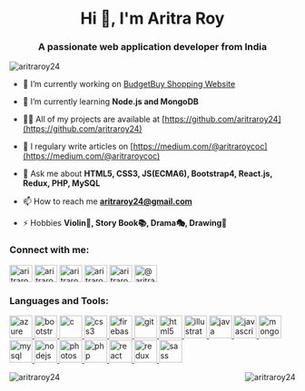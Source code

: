 <h1 align="center">Hi 👋, I'm Aritra Roy</h1>
<h3 align="center">A passionate web application developer from India</h3>

<p align="left"> <img src="https://komarev.com/ghpvc/?username=aritraroy24" alt="aritraroy24" /> </p>

- 🔭 I’m currently working on [BudgetBuy Shopping Website](https://github.com/aritraroy24/Budget_Buy_ShoppingSite)

- 🌱 I’m currently learning **Node.js and MongoDB**

- 👨‍💻 All of my projects are available at [https://github.com/aritraroy24](https://github.com/aritraroy24)

- 📝 I regulary write articles on [https://medium.com/@aritraroycoc](https://medium.com/@aritraroycoc)

- 💬 Ask me about **HTML5, CSS3, JS(ECMA6), Bootstrap4, React.js, Redux, PHP, MySQL**

- 📫 How to reach me **aritraroy24@gmail.com**

- ⚡ Hobbies **Violin🎻, Story Book📚, Drama🎭, Drawing🎨**

<p align="left">
<h3 align="left">Connect with me:</h3>
<a href="https://twitter.com/aritraroy24roy" target="blank"><img align="center" src="https://cdn.jsdelivr.net/npm/simple-icons@3.0.1/icons/twitter.svg" alt="aritraroy24roy" height="30" width="40" /></a>
<a href="https://linkedin.com/in/aritraroy24" target="blank"><img align="center" src="https://cdn.jsdelivr.net/npm/simple-icons@3.0.1/icons/linkedin.svg" alt="aritraroy24" height="30" width="40" /></a>
<a href="https://stackoverflow.com/users/aritraroy24" target="blank"><img align="center" src="https://cdn.jsdelivr.net/npm/simple-icons@3.0.1/icons/stackoverflow.svg" alt="aritraroy24" height="30" width="40" /></a>
<a href="https://instagram.com/aritraroy24" target="blank"><img align="center" src="https://cdn.jsdelivr.net/npm/simple-icons@3.0.1/icons/instagram.svg" alt="aritraroy24" height="30" width="40" /></a>
<a href="https://dribbble.com/aritraroy24" target="blank"><img align="center" src="https://cdn.jsdelivr.net/npm/simple-icons@3.0.1/icons/dribbble.svg" alt="aritraroy24" height="30" width="40" /></a>
<a href="https://medium.com/@aritraroycoc" target="blank"><img align="center" src="https://cdn.jsdelivr.net/npm/simple-icons@3.0.1/icons/medium.svg" alt="@aritraroycoc" height="30" width="40" /></a>
</p>

<h3 align="left">Languages and Tools:</h3>
<p align="left"> <a href="https://azure.microsoft.com/en-in/" target="_blank"> <img src="https://www.vectorlogo.zone/logos/microsoft_azure/microsoft_azure-icon.svg" alt="azure" width="40" height="40"/> </a> <a href="https://getbootstrap.com" target="_blank"> <img src="https://devicons.github.io/devicon/devicon.git/icons/bootstrap/bootstrap-plain.svg" alt="bootstrap" width="40" height="40"/> </a> <a href="https://www.cprogramming.com/" target="_blank"> <img src="https://devicons.github.io/devicon/devicon.git/icons/c/c-original.svg" alt="c" width="40" height="40"/> </a> <a href="https://www.w3schools.com/css/" target="_blank"> <img src="https://devicons.github.io/devicon/devicon.git/icons/css3/css3-original-wordmark.svg" alt="css3" width="40" height="40"/> </a> <a href="https://firebase.google.com/" target="_blank"> <img src="https://www.vectorlogo.zone/logos/firebase/firebase-icon.svg" alt="firebase" width="40" height="40"/> </a> <a href="https://git-scm.com/" target="_blank"> <img src="https://www.vectorlogo.zone/logos/git-scm/git-scm-icon.svg" alt="git" width="40" height="40"/> </a> <a href="https://www.w3.org/html/" target="_blank"> <img src="https://devicons.github.io/devicon/devicon.git/icons/html5/html5-original-wordmark.svg" alt="html5" width="40" height="40"/> </a> <a href="https://www.adobe.com/in/products/illustrator.html" target="_blank"> <img src="https://www.vectorlogo.zone/logos/adobe_illustrator/adobe_illustrator-icon.svg" alt="illustrator" width="40" height="40"/> </a> <a href="https://www.java.com" target="_blank"> <img src="https://devicons.github.io/devicon/devicon.git/icons/java/java-original-wordmark.svg" alt="java" width="40" height="40"/> </a> <a href="https://developer.mozilla.org/en-US/docs/Web/JavaScript" target="_blank"> <img src="https://devicons.github.io/devicon/devicon.git/icons/javascript/javascript-original.svg" alt="javascript" width="40" height="40"/> </a> <a href="https://www.mongodb.com/" target="_blank"> <img src="https://devicons.github.io/devicon/devicon.git/icons/mongodb/mongodb-original-wordmark.svg" alt="mongodb" width="40" height="40"/> </a> <a href="https://www.mysql.com/" target="_blank"> <img src="https://devicons.github.io/devicon/devicon.git/icons/mysql/mysql-original-wordmark.svg" alt="mysql" width="40" height="40"/> </a> <a href="https://nodejs.org" target="_blank"> <img src="https://devicons.github.io/devicon/devicon.git/icons/nodejs/nodejs-original-wordmark.svg" alt="nodejs" width="40" height="40"/> </a> <a href="https://www.photoshop.com/en" target="_blank"> <img src="https://devicons.github.io/devicon/devicon.git/icons/photoshop/photoshop-plain.svg" alt="photoshop" width="40" height="40"/> </a> <a href="https://www.php.net" target="_blank"> <img src="https://devicons.github.io/devicon/devicon.git/icons/php/php-original.svg" alt="php" width="40" height="40"/> </a> <a href="https://reactjs.org/" target="_blank"> <img src="https://devicons.github.io/devicon/devicon.git/icons/react/react-original-wordmark.svg" alt="react" width="40" height="40"/> </a> <a href="https://redux.js.org" target="_blank"> <img src="https://devicons.github.io/devicon/devicon.git/icons/redux/redux-original.svg" alt="redux" width="40" height="40"/> </a> <a href="https://sass-lang.com" target="_blank"> <img src="https://devicons.github.io/devicon/devicon.git/icons/sass/sass-original.svg" alt="sass" width="40" height="40"/> </a> </p>

<p><img align="left" src="https://github-readme-stats.vercel.app/api/top-langs/?username=aritraroy24&theme=tokyonight&layout=compact" alt="aritraroy24" /></p>

<p>&nbsp;<img align="right" src="https://github-readme-stats.vercel.app/api?username=aritraroy24&theme=tokyonight&show_icons=true" alt="aritraroy24" /></p>
